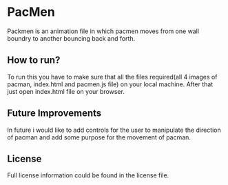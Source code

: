 # PacMen
Packmen is an animation file in which pacmen moves from one wall boundry to another bouncing back and forth.

## How to run?
To run this you have to make sure that all the files required(all 4 images of pacman, index.html and pacmen.js file) on your local machine. After that just open index.html file on your browser.

## Future Improvements
In future i would like to add controls for the user to manipulate the direction of pacman and add some purpose for the movement of pacman.

## License
Full license information could be found in the license file.
